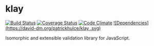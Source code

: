 # klay
[![Build Status](https://travis-ci.org/patrickhulce/klay.svg?branch=master)](https://travis-ci.org/patrickhulce/klay)
[![Coverage Status](https://coveralls.io/repos/github/patrickhulce/klay/badge.svg?branch=master)](https://coveralls.io/github/patrickhulce/klay?branch=master)
[![Code Climate](https://codeclimate.com/github/patrickhulce/klay/badges/gpa.svg)](https://codeclimate.com/github/patrickhulce/klay)
[![Dependencies](https://david-dm.org/patrickhulce/klay
.svg)](https://david-dm.org/patrickhulce/klay)

Isomorphic and extensible validation library for JavaScript.
